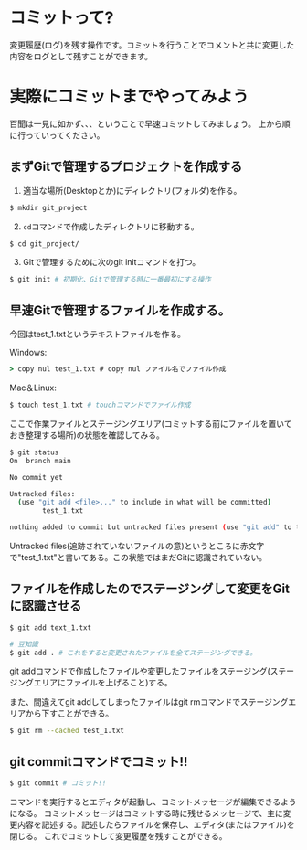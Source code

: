 # コミットって?
変更履歴(ログ)を残す操作です。コミットを行うことでコメントと共に変更した内容をログとして残すことができます。

# 実際にコミットまでやってみよう
百聞は一見に如かず、、、ということで早速コミットしてみましょう。
上から順に行っていってください。
## まずGitで管理するプロジェクトを作成する
1. 適当な場所(Desktopとか)にディレクトリ(フォルダ)を作る。

```bash
$ mkdir git_project
```

2. ```cd```コマンドで作成したディレクトリに移動する。

```bash
$ cd git_project/
```

3. Gitで管理するために次のgit initコマンドを打つ。

```bash
$ git init # 初期化、Gitで管理する時に一番最初にする操作
```


## 早速Gitで管理するファイルを作成する。
今回はtest_1.txtというテキストファイルを作る。

Windows:

```cmd
> copy nul test_1.txt # copy nul ファイル名でファイル作成
```

Mac＆Linux:

```bash
$ touch test_1.txt # touchコマンドでファイル作成
```

ここで作業ファイルとステージングエリア(コミットする前にファイルを置いておき整理する場所)の状態を確認してみる。

```bash
$ git status
On  branch main 

No commit yet

Untracked files:
  (use "git add <file>..." to include in what will be committed)
        test_1.txt

nothing added to commit but untracked files present (use "git add" to track)
```

Untracked files(追跡されていないファイルの意)というところに赤文字で"test_1.txt"と書いてある。この状態ではまだGitに認識されていない。

## ファイルを作成したのでステージングして変更をGitに認識させる

```bash
$ git add text_1.txt

# 豆知識
$ git add . # これをすると変更されたファイルを全てステージングできる。
```

git addコマンドで作成したファイルや変更したファイルをステージング(ステージングエリアにファイルを上げること)する。

また、間違えてgit addしてしまったファイルはgit rmコマンドでステージングエリアから下すことができる。

```bash
$ git rm --cached test_1.txt
```

## git commitコマンドでコミット!!

```bash
$ git commit # コミット!!
```

コマンドを実行するとエディタが起動し、コミットメッセージが編集できるようになる。
コミットメッセージはコミットする時に残せるメッセージで、主に変更内容を記述する。記述したらファイルを保存し、エディタ(またはファイル)を閉じる。
これでコミットして変更履歴を残すことができる。

